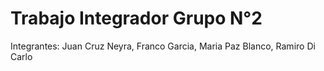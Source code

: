 <h1>Trabajo Integrador Grupo N°2 </h1>
<p>Integrantes: Juan Cruz Neyra, Franco Garcia, Maria Paz Blanco, Ramiro Di Carlo</p>